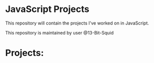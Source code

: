 # JavaScript Projects
 
This repository will contain the projects I've worked on in JavaScript.

This repository is maintained by user @13-Bit-Squid

# Projects:
